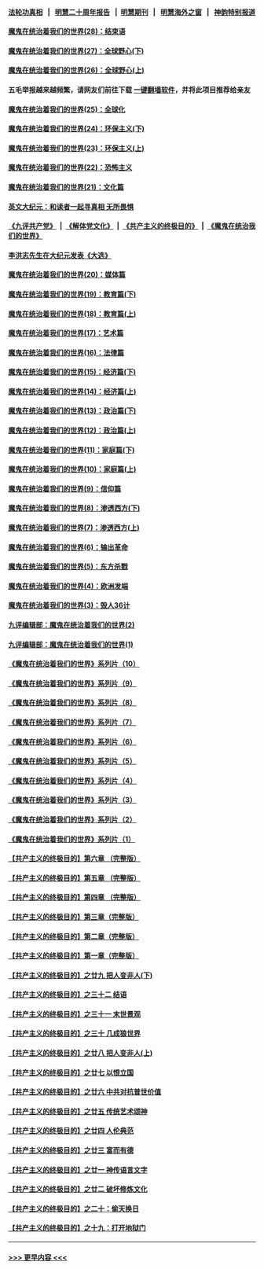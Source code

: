 #### [法轮功真相](https://github.com/gfw-breaker/truth/blob/master/README.md?t=0) &nbsp;&nbsp;|&nbsp;&nbsp; [明慧二十周年报告](https://github.com/gfw-breaker/mh-reports/blob/master/README.md?t=0) &nbsp;&nbsp;|&nbsp;&nbsp;[明慧期刊](https://github.com/gfw-breaker/mh-qikan) &nbsp;&nbsp;|&nbsp;&nbsp; [明慧海外之窗](https://github.com/gfw-breaker/mh-news/blob/master/README.md?t=0) &nbsp;&nbsp;|&nbsp;&nbsp; [神韵特别报道](https://github.com/gfw-breaker/mh-news/blob/master/shenyun.md?t=0)
#### [魔鬼在统治着我们的世界(28)：结束语](../pages/nsc422/n10936246.md?t=07071901) 
#### [魔鬼在统治着我们的世界(27)：全球野心(下)](../pages/nsc422/n10928319.md?t=07071901) 
#### [魔鬼在统治着我们的世界(26)：全球野心(上)](../pages/nsc422/n10900318.md?t=07071901) 
#### 五毛举报越来越频繁，请网友们前往下载 [一键翻墙软件](https://github.com/gfw-breaker/ssr-accounts)，并将此项目推荐给亲友
#### [魔鬼在统治着我们的世界(25)：全球化](../pages/nsc422/n10788205.md?t=07071901) 
#### [魔鬼在统治着我们的世界(24)：环保主义(下)](../pages/nsc422/n10695307.md?t=07071901) 
#### [魔鬼在统治着我们的世界(23)：环保主义(上)](../pages/nsc422/n10688613.md?t=07071901) 
#### [魔鬼在统治着我们的世界(22)：恐怖主义](../pages/nsc422/n10614727.md?t=07071901) 
#### [魔鬼在统治着我们的世界(21)：文化篇](../pages/nsc422/n10597706.md?t=07071901) 
#### [英文大纪元：和读者一起寻真相 无所畏惧](../pages/nsc422/n12542027.md?t=07071901) 
#### [《九评共产党》](https://github.com/begood0513/9ping.md/blob/master/README.md) &nbsp;|&nbsp; [《解体党文化》](../../../../jtdwh.md/blob/master/README.md)  &nbsp;|&nbsp; [《共产主义的终极目的》](../../../../gczydzjmd.md/blob/master/README.md) &nbsp;|&nbsp; [《魔鬼在统治我们的世界》](../../../../mgztzwmdsj.md/blob/master/README.md) 
#### [李洪志先生在大纪元发表《大选》](../pages/nsc422/n12534746.md?t=07071901) 
#### [魔鬼在统治着我们的世界(20)：媒体篇](../pages/nsc422/n10586579.md?t=07071901) 
#### [魔鬼在统治着我们的世界(19)：教育篇(下)](../pages/nsc422/n10564808.md?t=07071901) 
#### [魔鬼在统治着我们的世界(18)：教育篇(上)](../pages/nsc422/n10526970.md?t=07071901) 
#### [魔鬼在统治着我们的世界(17)：艺术篇](../pages/nsc422/n10499093.md?t=07071901) 
#### [魔鬼在统治着我们的世界(16)：法律篇](../pages/nsc422/n10485969.md?t=07071901) 
#### [魔鬼在统治着我们的世界(15)：经济篇(下)](../pages/nsc422/n10469975.md?t=07071901) 
#### [魔鬼在统治着我们的世界(14)：经济篇(上)](../pages/nsc422/n10457370.md?t=07071901) 
#### [魔鬼在统治着我们的世界(13)：政治篇(下)](../pages/nsc422/n10448270.md?t=07071901) 
#### [魔鬼在统治着我们的世界(12)：政治篇(上)](../pages/nsc422/n10444576.md?t=07071901) 
#### [魔鬼在统治着我们的世界(11)：家庭篇(下)](../pages/nsc422/n10440961.md?t=07071901) 
#### [魔鬼在统治着我们的世界(10)：家庭篇(上)](../pages/nsc422/n10435448.md?t=07071901) 
#### [魔鬼在统治着我们的世界(9)：信仰篇](../pages/nsc422/n10432159.md?t=07071901) 
#### [魔鬼在统治着我们的世界(8)：渗透西方(下)](../pages/nsc422/n10429603.md?t=07071901) 
#### [魔鬼在统治着我们的世界(7)：渗透西方(上)](../pages/nsc422/n10426013.md?t=07071901) 
#### [魔鬼在统治着我们的世界(6)：输出革命](../pages/nsc422/n10421536.md?t=07071901) 
#### [魔鬼在统治着我们的世界(5)：东方杀戮](../pages/nsc422/n10417707.md?t=07071901) 
#### [魔鬼在统治着我们的世界(4)：欧洲发端](../pages/nsc422/n10414890.md?t=07071901) 
#### [魔鬼在统治着我们的世界(3)：毁人36计](../pages/nsc422/n10411583.md?t=07071901) 
#### [九评编辑部：魔鬼在统治着我们的世界(2)](../pages/nsc422/n10410036.md?t=07071901) 
#### [九评编辑部：魔鬼在统治着我们的世界(1)](../pages/nsc422/n10406825.md?t=07071901) 
#### [《魔鬼在统治着我们的世界》系列片（10）](../pages/nsc422/n12292670.md?t=07071901) 
#### [《魔鬼在统治着我们的世界》系列片（9）](../pages/nsc422/n12290859.md?t=07071901) 
#### [《魔鬼在统治着我们的世界》系列片（8）](../pages/nsc422/n12287445.md?t=07071901) 
#### [《魔鬼在统治着我们的世界》系列片（7）](../pages/nsc422/n12283425.md?t=07071901) 
#### [《魔鬼在统治着我们的世界》系列片（6）](../pages/nsc422/n12282314.md?t=07071901) 
#### [《魔鬼在统治着我们的世界》系列片（5）](../pages/nsc422/n12281419.md?t=07071901) 
#### [《魔鬼在统治着我们的世界》系列片（4）](../pages/nsc422/n12274024.md?t=07071901) 
#### [《魔鬼在统治着我们的世界》系列片（3）](../pages/nsc422/n12271322.md?t=07071901) 
#### [《魔鬼在统治着我们的世界》系列片（2）](../pages/nsc422/n12269049.md?t=07071901) 
#### [《魔鬼在统治着我们的世界》系列片（1）](../pages/nsc422/n12267575.md?t=07071901) 
#### [【共产主义的终极目的】第六章 （完整版）](../pages/nsc422/n11428913.md?t=07071901) 
#### [【共产主义的终极目的】第五章 （完整版）](../pages/nsc422/n11428912.md?t=07071901) 
#### [【共产主义的终极目的】第四章 （完整版）](../pages/nsc422/n11428907.md?t=07071901) 
#### [【共产主义的终极目的】第三章（完整版）](../pages/nsc422/n11428848.md?t=07071901) 
#### [【共产主义的终极目的】第二章（完整版）](../pages/nsc422/n11428831.md?t=07071901) 
#### [【共产主义的终极目的】第一章（完整版）](../pages/nsc422/n11417651.md?t=07071901) 
#### [【共产主义的终极目的】之廿九 把人变非人(下)](../pages/nsc422/n11344140.md?t=07071901) 
#### [【共产主义的终极目的】之三十二 结语](../pages/nsc422/n11360535.md?t=07071901) 
#### [【共产主义的终极目的】之三十一 末世景观](../pages/nsc422/n11351129.md?t=07071901) 
#### [【共产主义的终极目的】之三十 几成狼世界](../pages/nsc422/n11348280.md?t=07071901) 
#### [【共产主义的终极目的】之廿八 把人变非人(上)](../pages/nsc422/n11340492.md?t=07071901) 
#### [【共产主义的终极目的】之廿七 以恨立国](../pages/nsc422/n11336944.md?t=07071901) 
#### [【共产主义的终极目的】之廿六 中共对抗普世价值](../pages/nsc422/n11324785.md?t=07071901) 
#### [【共产主义的终极目的】之廿五 传统艺术颂神](../pages/nsc422/n11296396.md?t=07071901) 
#### [【共产主义的终极目的】之廿四 人伦典范](../pages/nsc422/n11296397.md?t=07071901) 
#### [【共产主义的终极目的】之廿三 富而有德](../pages/nsc422/n11283598.md?t=07071901) 
#### [【共产主义的终极目的】之廿一 神传语言文字](../pages/nsc422/n11263265.md?t=07071901) 
#### [【共产主义的终极目的】之廿二 破坏修炼文化](../pages/nsc422/n11245728.md?t=07071901) 
#### [【共产主义的终极目的】之二十：偷天换日](../pages/nsc422/n11238846.md?t=07071901) 
#### [【共产主义的终极目的】之十九：打开地狱门](../pages/nsc422/n11206376.md?t=07071901) 

----
#### [ >>> 更早内容 <<< ](../indexes/nsc422-earlier.md)
